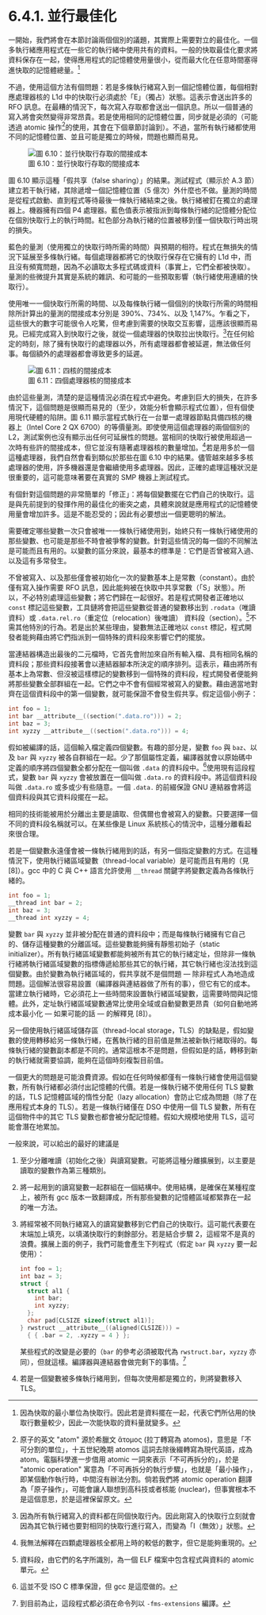 # 6.4.1. 並行最佳化

一開始，我們將會在本節討論兩個個別的議題，其實際上需要對立的最佳化。一個多執行緒應用程式在一些它的執行緒中使用共有的資料。一般的快取最佳化要求將資料保存在一起，使得應用程式的記憶體使用量很小，從而最大化在任意時間塞得進快取的記憶體總量。[^譯註1]

不過，使用這個方法有個問題：若是多條執行緒寫入到一個記憶體位置，每個相對應處理器核的 L1d 中的快取行必須處於「E」（獨占）狀態。這表示會送出許多的 RFO 訊息。在最糟的情況下，每次寫入存取都會送出一個訊息。所以一個普通的寫入將會突然變得非常昂貴。若是使用相同的記憶體位置，同步就是必須的（可能透過 atomic 操作[^譯註3]的使用，其會在下個章節討論到）。不過，當所有執行緒都使用不同的記憶體位置、並且可能是獨立的時候，問題也顯而易見。

<figure>
  <img src="../../assets/figure-6.10.png" alt="圖 6.10：並行快取行存取的間接成本">
  <figcaption>圖 6.10：並行快取行存取的間接成本</figcaption>
</figure>

圖 6.10 顯示這種「假共享（false sharing）」的結果。測試程式（顯示於 A.3 節）建立若干執行緒，其除遞增一個記憶體位置（5 億次）外什麼也不做。量測的時間是從程式啟動、直到程式等待最後一條執行緒結束之後。執行緒被釘在獨立的處理器上。機器擁有四個 P4 處理器。藍色值表示被指派到每條執行緒的記憶體分配位在個別快取行上的執行時間。紅色部分為執行緒的位置被移到僅一個快取行時出現的損失。

藍色的量測（使用獨立的快取行時所需的時間）與預期的相符。程式在無損失的情況下延展至多條執行緒。每個處理器都將它的快取行保存在它擁有的 L1d 中，而且沒有頻寬問題，因為不必讀取太多程式碼或資料（事實上，它們全都被快取）。量測的些微提升其實是系統的雜訊、和可能的一些預取影響（執行緒使用連續的快取行）。

使用唯一一個快取行所需的時間、以及每條執行緒一個個別的快取行所需的時間相除所計算出的量測的間接成本分別是 390%、734%、以及 1,147%。乍看之下，這些很大的數字可能很令人吃驚，但考慮到需要的快取交互影響，這應該很顯而易見。已經完成寫入到快取行之後，就從一個處理器的快取拉出快取行。[^譯註2]在任何給定的時刻，除了擁有快取行的處理器以外，所有處理器都會被延遲，無法做任何事。每個額外的處理器都會導致更多的延遲。

<figure>
  <img src="../../assets/figure-6.11.png" alt="圖 6.11：四核的間接成本">
  <figcaption>圖 6.11：四個處理器核的間接成本</figcaption>
</figure>

由於這些量測，清楚的是這種情況必須在程式中避免。考慮到巨大的損失，在許多情況下，這個問題是很顯而易見的（至少，效能分析會顯示程式位置），但有個使用現代硬體的陷阱。圖 6.11 顯示當程式執行在一台單一處理器節點具備四核的機器上（Intel Core 2 QX 6700）的等價量測。即使使用這個處理器的兩個個別的 L2，測試案例也沒有顯示出任何可延展性的問題。當相同的快取行被使用超過一次時有些許的間接成本，但它並沒有隨著處理器核的數量增加。[^36]若是用多於一個這種處理器，我們自然會看到類似於那些在圖 6.10 中的結果。儘管越來越多多核處理器的使用，許多機器還是會繼續使用多處理器。因此，正確的處理這種狀況是很重要的，這可能意味著要在真實的 SMP 機器上測試程式。

有個針對這個問題的非常簡單的「修正」：將每個變數擺在它們自己的快取行。這是與先前提到的發揮作用的最佳化的衝突之處，具體來說就是應用程式的記憶體使用量會增加許多。這是不能忍受的；因此有必要想出一個更聰明的解法。

需要確定哪些變數一次只會被唯一一條執行緒使用到，始終只有一條執行緒使用的那些變數、也可能是那些不時會被爭奪的變數。針對這些情況的每一個的不同解法是可能而且有用的。以變數的區分來說，最基本的標準是：它們是否曾被寫入過、以及這有多常發生。

不曾被寫入、以及那些僅會被初始化一次的變數基本上是常數（constant）。由於僅有寫入操作需要 RFO 訊息，因此能夠被在快取中共享常數（「S」狀態）。所以，不必特別處理這些變數；將它們歸在一起很好。若是程式開發者正確地以 `const` 標記這些變數，工具鏈將會把這些變數從普通的變數移出到 `.rodata`（唯讀資料）或 `.data.rel.ro`（重定位〔relocation〕後唯讀） 資料段（section）。[^37]不需其他特別的行為。若是出於某些理由，變數無法正確地以 `const` 標記，程式開發者能夠藉由將它們指派到一個特殊的資料段來影響它們的擺放。

當連結器構造出最後的二元檔時，它首先會附加來自所有輸入檔、具有相同名稱的資料段；那些資料段接著會以連結器腳本所決定的順序排列。這表示，藉由將所有基本上為常數、但沒被這樣標記的變數移到一個特殊的資料段，程式開發者便能夠將那些變數全部群組在一起。它們之中不會有個經常被寫入的變數。藉由適當地對齊在這個資料段中的第一個變數，就可能保證不會發生假共享。假定這個小例子：

```c
int foo = 1;
int bar __attribute__((section(".data.ro"))) = 2;
int baz = 3;
int xyzzy __attribute__((section(".data.ro"))) = 4;
```

假如被編譯的話，這個輸入檔定義四個變數。有趣的部分是，變數 `foo` 與 `baz`、以及 `bar` 與 `xyzzy` 被各自群組在一起。少了那個屬性定義，編譯器就會以原始碼中定義的順序將四個變數全都分配在一個叫做 `.data` 的資料段中。[^38]使用現有這段程式，變數 `bar` 與 `xyzzy` 會被放置在一個叫做 `.data.ro` 的資料段中。將這個資料段叫做 `.data.ro` 或多或少有些隨意。一個 `.data.` 的前綴保證 GNU 連結器會將這個資料段與其它資料段擺在一起。

相同的技術能被用於分離出主要是讀取、但偶爾也會被寫入的變數。只要選擇一個不同的資料段名稱就可以。在某些像是 Linux 系統核心的情況中，這種分離看起來很合理。

若是一個變數永遠僅會被一條執行緒用到的話，有另一個指定變數的方式。在這種情況下，使用執行緒區域變數（thread-local variable）是可能而且有用的（見 [8]）。gcc 中的 C 與 C++ 語言允許使用 `__thread` 關鍵字將變數定義為各條執行緒的。

```c
int foo = 1;
__thread int bar = 2;
int baz = 3;
__thread int xyzzy = 4;
```

變數 `bar` 與 `xyzzy` 並非被分配在普通的資料段中；而是每條執行緒擁有它自己的、儲存這種變數的分離區域。這些變數能夠擁有靜態初始子（static initializer）。所有執行緒區域變數都能夠被所有其它的執行緒定址，但除非一條執行緒將執行緒區域變數的指標傳遞給那些其它的執行緒，其它執行緒也沒法找到這個變數。由於變數為執行緒區域的，假共享就不是個問題 –– 除非程式人為地造成問題。這個解法很容易設置（編譯器與連結器做了所有的事），但它有它的成本。當建立執行緒時，它必須花上一些時間來設置執行緒區域變數，這需要時間與記憶體。此外，定址執行緒區域變數通常比使用全域或自動變數更昂貴（如何自動地將成本最小化 –– 如果可能的話 –– 的解釋見 [8]）。

另一個使用執行緒區域儲存區（thread-local storage，TLS）的缺點是，假如變數的使用轉移給另一條執行緒，在舊執行緒的目前值是無法被新執行緒取得的。每條執行緒的變數副本都是不同的。通常這根本不是問題，但假如是的話，轉移到新的執行緒就需要協調，能夠在這個時刻複製目前值。

一個更大的問題是可能浪費資源。假如在任何時候都僅有一條執行緒會使用這個變數，所有執行緒都必須付出記憶體的代價。若是一條執行緒不使用任何 TLS 變數的話，TLS 記憶體區域的惰性分配（lazy allocation）會防止它成為問題（除了在應用程式本身的 TLS）。若是一條執行緒僅在 DSO 中使用一個 TLS 變數，所有在這個物件中的其它 TLS 變數也都會被分配記憶體。假如大規模地使用 TLS，這可能會潛在地累加。

一般來說，可以給出的最好的建議是

1. 至少分離唯讀（初始化之後）與讀寫變數。可能將這種分離擴展到，以主要是讀取的變數作為第三種類別。
2. 將一起用到的讀寫變數一起群組在一個結構中。使用結構，是確保在某種程度上，被所有 gcc 版本一致翻譯成，所有那些變數的記憶體區域都緊靠在一起的唯一方法。
3. 將經常被不同執行緒寫入的讀寫變數移到它們自己的快取行。這可能代表要在末端加上填充，以填滿快取行的剩餘部分。若是結合步驟 2，這經常不是真的浪費。擴展上面的例子，我們可能會產生下列程式（假定 `bar` 與 `xyzzy` 要一起使用）：

    ```c
    int foo = 1;
    int baz = 3;
    struct {
      struct al1 {
        int bar;
        int xyzzy;
      };
      char pad[CLSIZE sizeof(struct al1)];
    } rwstruct __attribute__((aligned(CLSIZE))) =
      { { .bar = 2, .xyzzy = 4 } };
    ```

    某些程式的改變是必要的（`bar` 的參考必須被取代為 `rwstruct.bar`，`xyzzy` 亦同），但就這樣。編譯器與連結器會做完剩下的事情。[^39]
4. 若是一個變數被多條執行緒用到，但每次使用都是獨立的，則將變數移入 TLS。



[^譯註1]: 因為快取的最小單位為快取行。因此若是資料擺在一起，代表它們所佔用的快取行數量較少，因此一次能快取的資料量就變多。

[^譯註2]: 因為所有執行緒寫入的資料都在同個快取行內。因此剛寫入的快取行立刻就會因為其它執行緒也要對相同的快取行進行寫入，而變為「I（無效）」狀態。

[^譯註3]: 原子的英文 "atom" 源於希臘文 ἄτομος (拉丁轉寫為 atomos)，意思是「不可分割的單位」，十五世紀晚期 atomos 這詞去除後綴轉寫為現代英語，成為 atom。電腦科學進一步借用 atomic 一詞來表示「不可再拆分的」，於是 "atomic operation" 寓意為「不可再拆分的執行步驟」，也就是「最小操作」，即某個動作執行時，中間沒有辦法分割。倘若我們將 atomic operation 翻譯為「原子操作」，可能會讓人聯想到高科技或者核能 (nuclear)，但事實根本不是這個意思，於是這裡保留原文。

[^36]: 我無法解釋在四顆處理器核全都用上時的較低的數字，但它是能夠重現的。

[^37]: 資料段，由它們的名字所識別，為一個 ELF 檔案中包含程式與資料的 atomic 單元。

[^38]: 這並不受 ISO C 標準保證，但 gcc 是這麼做的。

[^39]: 到目前為止，這段程式都必須在命令列以 `-fms-extensions` 編譯。

